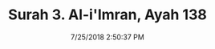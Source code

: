 ---
title       : "Surah 3. Al-i'Imran, Ayah 138"
date        : 7/25/2018 2:50:37 PM
draft       : false
type        : "quran"
layout      : "compare"
BookCode    : "CMP"
SurahNumber : "3"
AyahNumber  : "138"
TotalAyah   : "200"
---